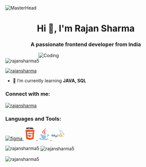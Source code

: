 ![MasterHead](https://3.bp.blogspot.com/-dB6ndKqIAuI/XdWeOASO5AI/AAAAAAAANZA/MSbT9mh6bukxkI-tqnu_GARIZZV5WNVhQCLcBGAsYHQ/s1600/image1.gif)
<h1 align="center">Hi 👋, I'm Rajan Sharma</h1>
<h3 align="center">A passionate frontend developer from India</h3>
<img align="right" alt="Coding" width="400" src="https://camo.githubusercontent.com/7de37139d0b4c1ce40865e799b446c0e963a3dd8fb68d239707237c40604fa3d/68747470733a2f2f63646e2e6472696262626c652e636f6d2f75736572732f3733303730332f73637265656e73686f74732f363538313234332f6176656e746f2e676966">

<p align="left"> <img src="https://komarev.com/ghpvc/?username=rajansharma5&label=Profile%20views&color=0e75b6&style=flat" alt="rajansharma5" /> </p>

<p align="left"> <a href="https://twitter.com/rajansharma" target="blank"><img src="https://img.shields.io/twitter/follow/rajansharma?logo=twitter&style=for-the-badge" alt="rajansharma" /></a> </p>

- 🌱 I’m currently learning **JAVA, SQL**

<h3 align="left">Connect with me:</h3>
<p align="left">
<a href="https://twitter.com/rajansharma" target="blank"><img align="center" src="https://raw.githubusercontent.com/rahuldkjain/github-profile-readme-generator/master/src/images/icons/Social/twitter.svg" alt="rajansharma" height="30" width="40" /></a>
</p>

<h3 align="left">Languages and Tools:</h3>
<p align="left"> <a href="https://www.figma.com/" target="_blank" rel="noreferrer"> <img src="https://www.vectorlogo.zone/logos/figma/figma-icon.svg" alt="figma" width="40" height="40"/> </a> <a href="https://www.w3.org/html/" target="_blank" rel="noreferrer"> <img src="https://raw.githubusercontent.com/devicons/devicon/master/icons/html5/html5-original-wordmark.svg" alt="html5" width="40" height="40"/> </a> <a href="https://www.java.com" target="_blank" rel="noreferrer"> <img src="https://raw.githubusercontent.com/devicons/devicon/master/icons/java/java-original.svg" alt="java" width="40" height="40"/> </a> <a href="https://www.mysql.com/" target="_blank" rel="noreferrer"> <img src="https://raw.githubusercontent.com/devicons/devicon/master/icons/mysql/mysql-original-wordmark.svg" alt="mysql" width="40" height="40"/> </a> </p>

<p><img align="left" src="https://github-readme-stats.vercel.app/api/top-langs?username=rajansharma5&show_icons=true&locale=en&layout=compact" alt="rajansharma5" /></p>

<p>&nbsp;<img align="center" src="https://github-readme-stats.vercel.app/api?username=rajansharma5&show_icons=true&locale=en" alt="rajansharma5" /></p>

<p><img align="center" src="https://github-readme-streak-stats.herokuapp.com/?user=rajansharma5&" alt="rajansharma5" /></p>
